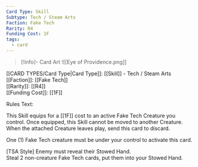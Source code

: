 ```yaml
---
Card Type: Skill
Subtype: Tech / Steam Arts
Faction: Fake Tech
Rarity: R4
Funding Cost: 1F
tags:
  - card
---
```

> [!info]- Card Art
> ![[Eye of Providence.png]]

[[CARD TYPES/Card Type|Card Type]]: [[Skill]] - Tech / Steam Arts  
[[Faction]]: [[Fake Tech]]  
[[Rarity]]: [[R4]]  
[[Funding Cost]]: [[1F]]  

Rules Text:  

This Skill equips for a [[1F]] cost to an active Fake Tech Creature you control.
Once equipped, this Skill cannot be moved to another Creature.
When the attached Creature leaves play, send this card to discard.  

One (1) Fake Tech creature must be under your control to activate this card.  

[TSA Style] Enemy must reveal their Stowed Hand.  
Steal 2 non-creature Fake Tech cards, put them into your Stowed Hand.  